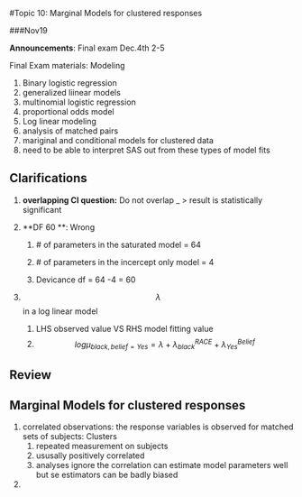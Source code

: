 #Topic 10: Marginal Models for clustered responses

###Nov19

**Announcements**:  Final exam Dec.4th 2-5

Final Exam materials: Modeling

1. Binary logistic regression
2. generalized liinear models
3. multinomial logistic regression
4. proportional odds model
5. Log linear modeling
6. analysis of matched pairs
7. mariginal and conditional models for clustered data
8. need to be able to interpret SAS out from these types of model fits



## Clarifications

1. **overlapping CI question:** Do not overlap _ > result is statistically significant

2. **DF 60 **: Wrong

   1. \#  of parameters in the saturated model  = 64

   2. \# of parameters in the incercept only model = 4

   3. Devicance df = 64 -4 = 60

3. $$\lambda$$ in a log linear model
   1. LHS observed value  VS RHS model fitting value
   2. $$log\mu_{black, belief = Yes} = \lambda + \lambda^{RACE}_{black} + \lambda^{Belief}_{Yes}$$

## Review

## Marginal Models for clustered responses

1. correlated observations: the response variables is observed for matched sets of subjects: Clusters
   1. repeated measurement on subjects
   2. ususally positively correlated
   3. analyses ignore the correlation can estimate model parameters well but se estimators can be badly biased
2. 

   

